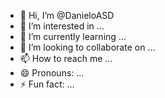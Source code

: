 - 👋 Hi, I’m @DanieloASD
- 👀 I’m interested in ...
- 🌱 I’m currently learning ...
- 💞️ I’m looking to collaborate on ...
- 📫 How to reach me ...
- 😄 Pronouns: ...
- ⚡ Fun fact: ...

<!---
DanieloASD/DanieloASD is a ✨ special ✨ repository because its `README.md` (this file) appears on your GitHub profile.
You can click the Preview link to take a look at your changes.
--->
